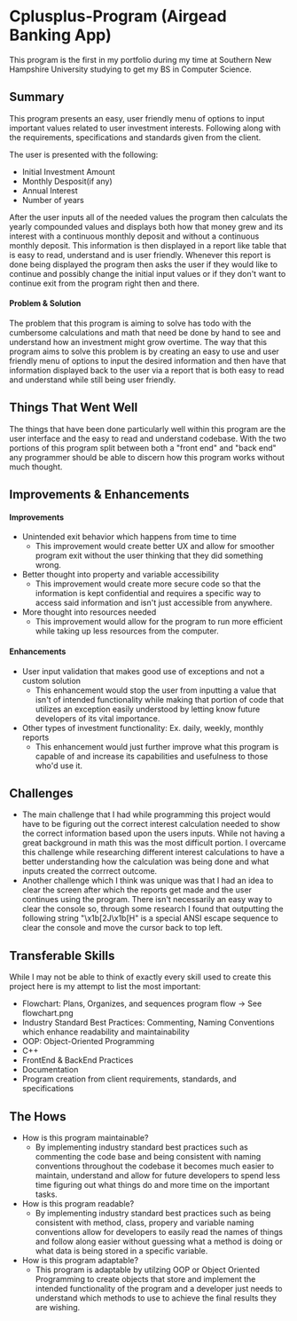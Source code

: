 # Cplusplus-Program (Airgead Banking App)
This program is the first in my portfolio during my time at Southern New Hampshire University studying to get my
BS in Computer Science.

## Summary
This program presents an easy, user friendly menu of options to input important values related to user
investment interests. Following along with the requirements, specifications and standards given from the client.

The user is presented with the following:
  * Initial Investment Amount
  * Monthly Desposit(if any)
  * Annual Interest
  * Number of years

After the user inputs all of the needed values the program then calculats the yearly compounded values and
displays both how that money grew and its interest with a continuous monthly deposit and without a continuous
monthly deposit. This information is then displayed in a report like table that is easy to read, understand and
is user friendly. Whenever this report is done being displayed the program then asks the user if they would
like to continue and possibly change the initial input values or if they don't want to continue exit from the
program right then and there.

#### Problem & Solution
The problem that this program is aiming to solve has todo with the cumbersome calculations and math that need
be done by hand to see and understand how an investment might grow overtime. The way that this program
aims to solve this problem is by creating an easy to use and user friendly menu of options to input the desired
information and then have that information displayed back to the user via a report that is both easy to read
and understand while still being user friendly.

## Things That Went Well
The things that have been done particularly well within this program are the user interface and the easy to read
and understand codebase. With the two portions of this program split between both a "front end" and
"back end" any programmer should be able to discern how this program works without much thought.

## Improvements & Enhancements
#### Improvements
  * Unintended exit behavior which happens from time to time
    * This improvement would create better UX and allow for smoother program exit without the user
	thinking that they did something wrong.
  * Better thought into property and variable accessibility
    * This improvement would create more secure code so that the information is kept confidential
	and requires a specific way to access said information and isn't just accessible from anywhere.
  * More thought into resources needed
    * This improvement would allow for the program to run more efficient while taking up less resources
	from the computer.
#### Enhancements
  * User input validation that makes good use of exceptions and not a custom solution
    * This enhancement would stop the user from inputting a value that isn't of intended
	functionality while making that portion of code that utilizes an exception easily understood by
	letting know future developers of its vital importance.
  * Other types of investment functionality: Ex. daily, weekly, monthly reports
    * This enhancement would just further improve what this program is capable of and increase its
	capabilities and usefulness to those who'd use it.

## Challenges
  * The main challenge that I had while programming this project would have to be figuring out the correct
	interest calculation needed to show the correct information based upon the users inputs. While not having
	a great background in math this was the most difficult portion. I overcame this challenge while researching
	different interest calculations to have a better understanding how the calculation was being done and what
	inputs created the corrrect outcome.
  * Another challenge which I think was unique was that I had an idea to clear the screen after which the reports
	get made and the user continues using the program. There isn't necessarily an easy way to clear the console
	so, through some research I found that outputting the following string "\x1b[2J\x1b[H" is a special ANSI escape
	sequence to clear the console and move the cursor back to top left.

## Transferable Skills
While I may not be able to think of exactly every skill used to create this project here is my attempt to list the most important:
  * Flowchart: Plans, Organizes, and sequences program flow -> See flowchart.png
  * Industry Standard Best Practices: Commenting, Naming Conventions which enhance readability and maintainability
  * OOP: Object-Oriented Programming
  * C++
  * FrontEnd & BackEnd Practices
  * Documentation
  * Program creation from client requirements, standards, and specifications

## The Hows
  * How is this program maintainable?
    * By implementing industry standard best practices such as commenting the code base and being consistent with naming
	conventions throughout the codebase it becomes much easier to maintain, understand and allow for future developers
	to spend less time figuring out what things do and more time on the important tasks.
  * How is this program readable?
    * By implementing industry standard best practices such as being consistent with method, class, propery and variable
	naming conventions allow for developers to easily read the names of things and follow along easier without guessing
	what a method is doing or what data is being stored in a specific variable.
  * How is this program adaptable?
    * This program is adaptable by utilzing OOP or Object Oriented Programming to create objects that store and implement
	the intended functionality of the program and a developer just needs to understand which methods to use to achieve
	the final results they are wishing.
